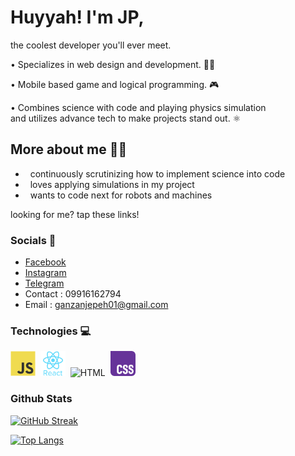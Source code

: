 # Huyyah! I'm JP,
the coolest developer you'll ever meet.

<p>• Specializes in web design and development. 👨‍💻</p>
<p>• Mobile based game and logical programming. 🎮</p>
<p>• Combines science with code and playing physics simulation <br />
and utilizes advance tech to make projects stand out. ⚛️</p>


## More about me 🧑‍🔬
- &nbsp; continuously scrutinizing how to implement science into code
- &nbsp; loves applying simulations in my project
- &nbsp; wants to code next for robots and machines


<p>looking for me? tap these links!</p>

### Socials 🤳
- [Facebook](fb.com/jepeh)
- [Instagram](instagram.com/jepeh_____)
- [Telegram](t.me/jepeh123)
- Contact : 09916162794
- Email : ganzanjepeh01@gmail.com

### Technologies 💻
<div>
  <img src="https://github.com/devicons/devicon/blob/master/icons/javascript/javascript-original.svg" title="JavaScript" alt="JavaScript" width="40" height="40"/>&nbsp;
  <img src="https://github.com/devicons/devicon/blob/master/icons/react/react-original-wordmark.svg" title="React" alt="React" width="40" height="40"/>&nbsp;
  <img src="https://github.com/devicons/devicon/blob/master/icons/html/html-original.svg" title="HTML" alt="HTML" width="40" height="40"/>&nbsp;
  <img src="https://github.com/devicons/devicon/blob/master/icons/css/css-original.svg" title="CSS" alt="CSS" width="40" height="40"/>&nbsp;
</div>


### Github Stats 
[![GitHub Streak](https://streak-stats.demolab.com/?user=jepeh&theme=dark)](https://git.io/streak-stats)

[![Top Langs](https://github-readme-stats.vercel.app/api/top-langs/?username=jepeh&layout=compact&theme=vision-friendly-dark)](https://github.com/anuraghazra/github-readme-stats)
